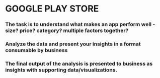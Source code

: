 # GOOGLE PLAY STORE

### The task is to understand what makes an app perform well - size? price? category? multiple factors together? 
### Analyze the data and present your insights in a format consumable by business 
### The final output of the analysis is presented to business as insights with supporting data/visualizations.








